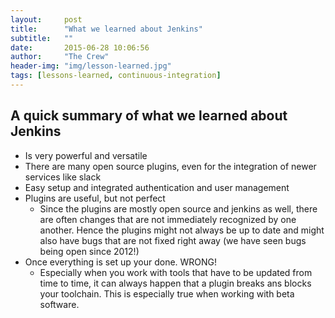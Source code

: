 ```yaml
---
layout:     post
title:      "What we learned about Jenkins"
subtitle:	""
date:       2015-06-28 10:06:56
author:     "The Crew"
header-img: "img/lesson-learned.jpg"
tags: [lessons-learned, continuous-integration]
---
```


## A quick summary of what we learned about Jenkins
- Is very powerful and versatile
 - There are many open source plugins, even for  the integration of newer services like slack
- Easy setup and integrated authentication and user management
- Plugins are useful, but not perfect
	 - Since the plugins are mostly open source and jenkins as well, there are often changes that are not immediately recognized by one another. Hence the plugins might not always be up to date and might also have bugs that are not fixed right away (we have seen bugs being open since 2012!)
- Once everything is set up your done. WRONG!
	- Especially when you work with tools that have to be updated from time to time, it can always happen that a plugin breaks ans blocks your toolchain. This is especially true when working with beta software.